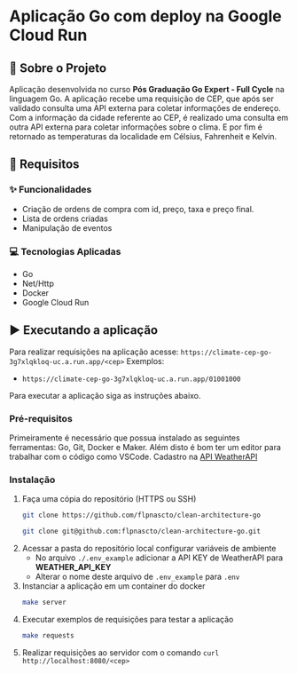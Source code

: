 # Aplicação Go com deploy na Google Cloud Run

## :notebook_with_decorative_cover: Sobre o Projeto

Aplicação desenvolvida no curso **Pós Graduação Go Expert - Full Cycle** na linguagem Go.
A aplicação recebe uma requisição de CEP, que após ser validado consulta uma API externa para coletar informações de endereço.
Com a informação da cidade referente ao CEP, é realizado uma consulta em outra API externa para coletar informações sobre o clima.
E por fim é retornado as temperaturas da localidade em Célsius, Fahrenheit e Kelvin.

## :wrench: Requisitos

### :sparkles: Funcionalidades
- Criação de ordens de compra com id, preço, taxa e preço final.
- Lista de ordens criadas
- Manipulação de eventos

### :computer: Tecnologias Aplicadas
* Go
* Net/Http
* Docker
* Google Cloud Run

## :arrow_forward: Executando a aplicação

Para realizar requisições na aplicação acesse: `https://climate-cep-go-3g7xlqkloq-uc.a.run.app/<cep>`
Exemplos:
- `https://climate-cep-go-3g7xlqkloq-uc.a.run.app/01001000`

Para executar a aplicação siga as instruções abaixo.

### Pré-requisitos

Primeiramente é necessário que possua instalado as seguintes ferramentas: Go, Git, Docker e Maker.
Além disto é bom ter um editor para trabalhar com o código como VSCode.
Cadastro na [API WeatherAPI](https://www.weatherapi.com/)

### Instalação

1. Faça uma cópia do repositório (HTTPS ou SSH)
   ```sh
   git clone https://github.com/flpnascto/clean-architecture-go
   ```
   ```sh
   git clone git@github.com:flpnascto/clean-architecture-go.git
   ```
2. Acessar a pasta do repositório local configurar variáveis de ambiente
   - No arquivo `./.env_example` adicionar a API KEY de WeatherAPI para **WEATHER_API_KEY**
   - Alterar o nome deste arquivo de `.env_example` para `.env`
3. Instanciar a aplicação em um container do docker
   ```sh
   make server
   ```
4. Executar exemplos de requisições para testar a aplicação
   ```sh
   make requests
   ```
5. Realizar requisições ao servidor com o comando `curl http://localhost:8080/<cep>`

